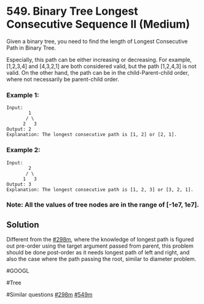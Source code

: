 # 549. Binary Tree Longest Consecutive Sequence II (Medium)

Given a binary tree, you need to find the length of Longest Consecutive Path in Binary Tree.

Especially, this path can be either increasing or decreasing. For example, [1,2,3,4] and [4,3,2,1] are both considered valid, but the path [1,2,4,3] is not valid. On the other hand, the path can be in the child-Parent-child order, where not necessarily be parent-child order.

### Example 1:
```
Input:
        1
       / \
      2   3
Output: 2
Explanation: The longest consecutive path is [1, 2] or [2, 1].
```
### Example 2:
```
Input:
        2
       / \
      1   3
Output: 3
Explanation: The longest consecutive path is [1, 2, 3] or [3, 2, 1].
```
### Note: All the values of tree nodes are in the range of [-1e7, 1e7].

## Solution
Different from the [#298m](../p298m/README.me), where the knowledge of longest path is figured out pre-order using the target argument passed from parent, this problem should be done post-order as it needs longest path of left and right, and also the case where the path passing the root, similar to diameter problem.

#GOOGL

#Tree

#Similar questions [#298m](../p298m/README.me) [#549m](../p549m/README.md)
